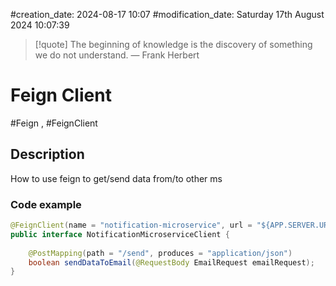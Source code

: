 #creation_date:  2024-08-17 10:07
#modification_date: Saturday 17th August 2024 10:07:39
> [!quote] The beginning of knowledge is the discovery of something we do not understand.
> — Frank Herbert
# Feign Client
#Feign , #FeignClient
## Description 
How to use feign to get/send data from/to other ms 
### Code example 
```java 
@FeignClient(name = "notification-microservice", url = "${APP.SERVER.URL}:8150/api/v1/email", configuration = FeignConfiguration.class)  
public interface NotificationMicroserviceClient {  
  
    @PostMapping(path = "/send", produces = "application/json")  
    boolean sendDataToEmail(@RequestBody EmailRequest emailRequest);  
}
```